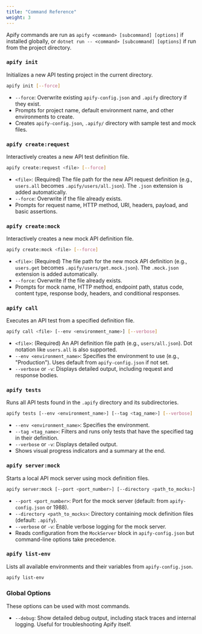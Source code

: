 ```yaml
---
title: "Command Reference"
weight: 3
---
```


Apify commands are run as `apify <command> [subcommand] [options]` if installed globally, or `dotnet run -- <command> [subcommand] [options]` if run from the project directory.

### `apify init`
Initializes a new API testing project in the current directory.

```bash
apify init [--force]
```
- `--force`: Overwrite existing `apify-config.json` and `.apify` directory if they exist.
- Prompts for project name, default environment name, and other environments to create.
- Creates `apify-config.json`, `.apify/` directory with sample test and mock files.

### `apify create:request`
Interactively creates a new API test definition file.

```bash
apify create:request <file> [--force]
```
- `<file>`: (Required) The file path for the new API request definition (e.g., `users.all` becomes `.apify/users/all.json`). The `.json` extension is added automatically.
- `--force`: Overwrite if the file already exists.
- Prompts for request name, HTTP method, URI, headers, payload, and basic assertions.

### `apify create:mock`
Interactively creates a new mock API definition file.

```bash
apify create:mock <file> [--force]
```
- `<file>`: (Required) The file path for the new mock API definition (e.g., `users.get` becomes `.apify/users/get.mock.json`). The `.mock.json` extension is added automatically.
- `--force`: Overwrite if the file already exists.
- Prompts for mock name, HTTP method, endpoint path, status code, content type, response body, headers, and conditional responses.

### `apify call`
Executes an API test from a specified definition file.

```bash
apify call <file> [--env <environment_name>] [--verbose]
```
- `<file>`: (Required) An API definition file path (e.g., `users/all.json`). Dot notation like `users.all` is also supported.
- `--env <environment_name>`: Specifies the environment to use (e.g., "Production"). Uses default from `apify-config.json` if not set.
- `--verbose` or `-v`: Displays detailed output, including request and response bodies.

### `apify tests`
Runs all API tests found in the `.apify` directory and its subdirectories.

```bash
apify tests [--env <environment_name>] [--tag <tag_name>] [--verbose]
```
- `--env <environment_name>`: Specifies the environment.
- `--tag <tag_name>`: Filters and runs only tests that have the specified tag in their definition.
- `--verbose` or `-v`: Displays detailed output.
- Shows visual progress indicators and a summary at the end.

### `apify server:mock`
Starts a local API mock server using mock definition files.

```bash
apify server:mock [--port <port_number>] [--directory <path_to_mocks>] [--verbose]
```
- `--port <port_number>`: Port for the mock server (default: from `apify-config.json` or 1988).
- `--directory <path_to_mocks>`: Directory containing mock definition files (default: `.apify`).
- `--verbose` or `-v`: Enable verbose logging for the mock server.
- Reads configuration from the `MockServer` block in `apify-config.json` but command-line options take precedence.

### `apify list-env`
Lists all available environments and their variables from `apify-config.json`.

```bash
apify list-env
```

### Global Options
These options can be used with most commands.

- `--debug`: Show detailed debug output, including stack traces and internal logging. Useful for troubleshooting Apify itself.